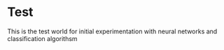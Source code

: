 # Test
This is the test world for initial experimentation with neural networks and classification algorithsm

